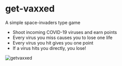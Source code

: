 # get-vaxxed
A simple space-invaders type game

* Shoot incoming COVID-19 viruses and earn points
* Every virus you miss causes you to lose one life
* Every virus you hit gives you one point
* If a virus hits you directly, you lose!

![getvaxxed](https://user-images.githubusercontent.com/37259977/152704646-f76a99d6-4957-4d5f-8c46-fed5c104f626.gif)
